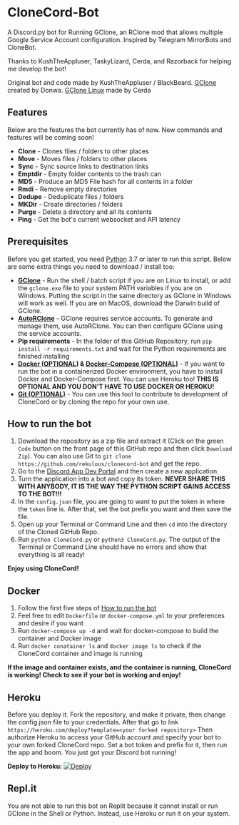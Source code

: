 # CloneCord-Bot

A Discord.py bot for Running GClone, an RClone mod that allows multiple Google Service Account configuration. Inspired by Telegram MirrorBots and CloneBot.

Thanks to KushTheAppluser, TaskyLizard, Cerda, and Razorback for helping me develop the bot!

Original bot and code made by KushTheAppluser / BlackBeard. [GClone](https://github.com/donwa/gclone) created by Donwa. [GClone Linux](https://github.com/AndreVuillemot160/gclone) made by Cerda

## Features

Below are the features the bot currently has of now. New commands and features will be coming soon!

- **Clone** - Clones files / folders to other places
- **Move** - Moves files / folders to other places
- **Sync** - Sync source links to destination links
- **Emptdir** - Empty folder contents to the trash can
- **MD5** - Produce an MD5 File hash for all contents in a folder
- **Rmdi** - Remove empty directories
- **Dedupe** - Deduplicate files / folders
- **MKDir** - Create directories / folders
- **Purge** - Delete a directory and all its contents
- **Ping** - Get the bot's current websocket and API latency

## Prerequisites

Before you get started, you need [Python](https://python.org) 3.7 or later to run this script. Below are some extra things you need to download / install too:

- **[GClone](https://github.com/donwa/gclone)** - Run the shell / batch script if you are on Linux to install, or add the `gclone.exe` file to your system PATH variables if you are on Windows. Putting the script in the same directory as GClone in Windows will work as well. If you are on MacOS, download the Darwin build of GClone.
- **[AutoRClone](https://github.com/xyou365/autorclone)** - GClone requires service accounts. To generate and manage them, use AutoRClone. You can then configure GClone using the service accounts.
- **Pip requirements** - In the folder of this GitHub Repository, run `pip install -r requirements.txt` and wait for the Python requirements are finished installing
- **[Docker (OPTIONAL)](https://docker.com) & [Docker-Compose (OPTIONAL)](https://docs.docker.com/compose)** - If you want to run the bot in a containerized Docker environment, you have to install Docker and Docker-Compose first. You can use Heroku too! **THIS IS OPTIONAL AND YOU DON'T HAVE TO USE DOCKER OR HEROKU!**
- **[Git (OPTIONAL)](https://git-scm.com)** - You can use this tool to contribute to development of CloneCord or by cloning the repo for your own use.

## How to run the bot

1. Download the repository as a zip file and extract it (Click on the green `Code` button on the front page of this GitHub repo and then click `Download Zip`). You can also use Git to `git clone https://github.com/rekulous/clonecord-bot` and get the repo.
2. Go to the [Discord App Dev Portal](https://discord.com/developers/applications) and then create a new application.
3. Turn the application into a bot and copy its token. **NEVER SHARE THIS WITH ANYBODY, IT IS THE WAY THE PYTHON SCRIPT GAINS ACCESS TO THE BOT!!!**
4. In the `config.json` file, you are going to want to put the token in where the `token` line is. After that, set the bot prefix you want and then save the file.
5. Open up your Terminal or Command Line and then `cd` into the directory of the Cloned GitHub Repo.
6. Run `python CloneCord.py` or `python3 CloneCord.py`. The output of the Terminal or Command Line should have no errors and show that everything is all ready!

**Enjoy using CloneCord!**

## Docker

1. Follow the first five steps of [How to run the bot](#How-to-run-the-bot)
2. Feel free to edit `Dockerfile` or `docker-compose.yml` to your preferences and desire if you want
3. Run `docker-compose up -d` and wait for docker-compose to build the container and Docker image
4. Run `docker conatainer ls` and `docker image ls` to check if the CloneCord container and image is running

**If the image and container exists, and the container is running, CloneCord is working! Check to see if your bot is working and enjoy!**

## Heroku

Before you deploy it. Fork the repository, and make it private, then change the config.json file to your credentials.
After that go to link `https://heroku.com/deploy?template=<your forked repository>`
Then authorize Heroku to access your GitHub account and specify your bot to your own forked CloneCord repo. Set a bot token and prefix for it, then run the app and boom. You just got your Discord bot running!

**Deploy to Heroku:**
 [![Deploy](https://www.herokucdn.com/deploy/button.svg)](https://heroku.com/deploy?template=https://github.com/Rekulous/CloneCord-Bot/blob/main)

## Repl.it

You are not able to run this bot on Replit because it cannot install or run GClone in the Shell or Python. Instead, use Heroku or run it on your system.

